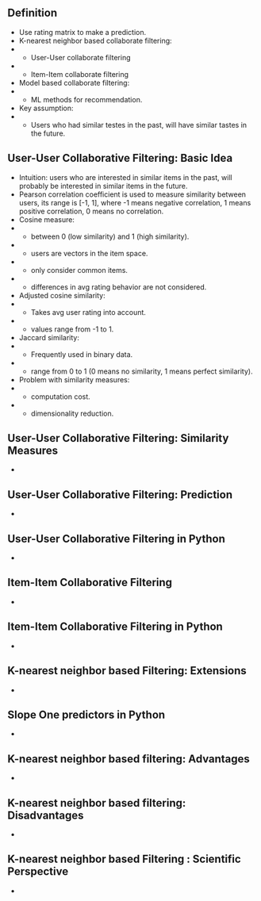 ## Definition
- Use rating matrix to make a prediction.
- K-nearest neighbor based collaborate filtering:
- - User-User collaborate filtering
- - Item-Item collaborate filtering
- Model based collaborate filtering:
- - ML methods for recommendation.
- Key assumption:
- - Users who had similar testes in the past, will have similar tastes in the future.

## User-User Collaborative Filtering: Basic Idea
- Intuition: users who are interested in similar items in the past, will probably be interested 
  in similar items in the future.
- Pearson correlation coefficient is used to measure similarity between users, its range is [-1, 
  1], where -1 means negative correlation, 1 means positive correlation, 0 means no correlation.
- Cosine measure: 
- - between 0 (low similarity) and 1 (high similarity).
- - users are vectors in the item space.
- - only consider common items.
- - differences in avg rating behavior are not considered.
- Adjusted cosine similarity:
- - Takes avg user rating into account.
- - values range from -1 to 1.
- Jaccard similarity:
- - Frequently used in binary data.
- - range from 0 to 1 (0 means no similarity, 1 means perfect similarity).
- Problem with similarity measures:
- - computation cost.
- - dimensionality reduction.

## User-User Collaborative Filtering: Similarity Measures
- 

## User-User Collaborative Filtering: Prediction
- 

## User-User Collaborative Filtering in Python
- 

## Item-Item Collaborative Filtering
- 

## Item-Item Collaborative Filtering in Python
- 

## K-nearest neighbor based Filtering: Extensions
- 

## Slope One predictors in Python
- 

## K-nearest neighbor based filtering: Advantages
- 

## K-nearest neighbor based filtering: Disadvantages
- 

## K-nearest neighbor based Filtering : Scientific Perspective
- 
